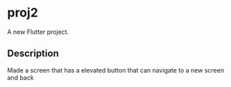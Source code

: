 # proj2

A new Flutter project.

## Description

Made a screen that has a elevated button that can navigate to a new screen and back
